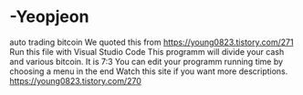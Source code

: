 # -Yeopjeon
auto trading bitcoin We quoted this from https://young0823.tistory.com/271
Run this file with Visual Studio Code
This programm will divide your cash and various bitcoin. It is 7:3
You can edit your programm running time by choosing a menu in the end
Watch this site if you want more descriptions. https://young0823.tistory.com/270
